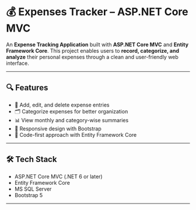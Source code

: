 # 💰 Expenses Tracker – ASP.NET Core MVC

An **Expense Tracking Application** built with **ASP.NET Core MVC** and **Entity Framework Core**. This project enables users to **record, categorize, and analyze** their personal expenses through a clean and user-friendly web interface.

---

## 🔍 Features

- 🧾 Add, edit, and delete expense entries  
- 🗂 Categorize expenses for better organization  
- 📊 View monthly and category-wise summaries  
- 📱 Responsive design with Bootstrap  
- 🧱 Code-first approach with Entity Framework Core  

---

## 🛠 Tech Stack

- ASP.NET Core MVC (.NET 6 or later)  
- Entity Framework Core  
- MS SQL Server
- Bootstrap 5  

---
